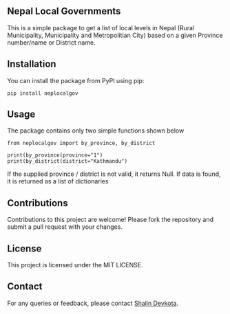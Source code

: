 ## Nepal Local Governments

This is a simple package to get a list of local levels in Nepal (Rural Municipality,  Municipality and Metropolitian City) based on a given Province number/name or District name.

## Installation

You can install the package from PyPI using pip:
```
pip install neplocalgov
```
## Usage
The package contains only two simple functions  shown below

```
from neplocalgov import by_province, by_district

print(by_province(province="1")
print(by_district(district="Kathmandu")
```
If the supplied province / district is not valid, it returns Null. If data is found, it is returned as a list of dictionaries

## Contributions

Contributions to this project are welcome! Please fork the repository and submit a pull request with your changes.

## License

This project is licensed under the MIT LICENSE.

## Contact

For any queries or feedback, please contact [Shalin Devkota](mailto:youremail@example.com).